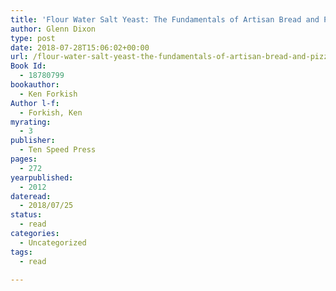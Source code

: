 ```yaml
---
title: 'Flour Water Salt Yeast: The Fundamentals of Artisan Bread and Pizza'
author: Glenn Dixon
type: post
date: 2018-07-28T15:06:02+00:00
url: /flour-water-salt-yeast-the-fundamentals-of-artisan-bread-and-pizza/
Book Id:
  - 18780799
bookauthor:
  - Ken Forkish
Author l-f:
  - Forkish, Ken
myrating:
  - 3
publisher:
  - Ten Speed Press
pages:
  - 272
yearpublished:
  - 2012
dateread:
  - 2018/07/25
status:
  - read
categories:
  - Uncategorized
tags:
  - read

---
```


